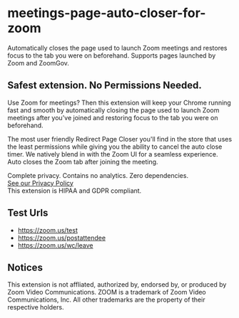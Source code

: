 # meetings-page-auto-closer-for-zoom

Automatically closes the page used to launch Zoom meetings and restores focus to the tab you were on beforehand. Supports pages launched by Zoom and ZoomGov.

## Safest extension. No Permissions Needed.

Use Zoom for meetings? Then this extension will keep your Chrome running fast and smooth by automatically closing the page used to launch Zoom meetings after you've joined and restoring focus to the tab you were on beforehand. 

The most user friendly Redirect Page Closer you'll find in the store that uses the least permissions while giving you the ability to cancel the auto close timer. We natively blend in with the Zoom UI for a seamless experience. Auto closes the Zoom tab after joining the meeting.

Complete privacy. Contains no analytics. Zero dependencies.
<br>[See our Privacy Policy](PRIVACY_POLICY.md)
<br>This extension is HIPAA and GDPR compliant.

<!-- [![Chrome Web Store](screenshots/chrome_web_store_button.png?raw=true "Chrome Web Store")](TODO://PutChromeWebstoreLinkHere) -->

<!-- [![Screenshot](screenshots/screenshot.png?raw=true "Screenshot")](TODO://PutChromeWebstoreLinkHere) -->


## Test Urls
- https://zoom.us/test
- https://zoom.us/postattendee
- https://zoom.us/wc/leave

## Notices
This extension is not affliated, authorized by, endorsed by, or produced by Zoom Video Communications.
ZOOM is a trademark of Zoom Video Communications, Inc. 
All other trademarks are the property of their respective holders.